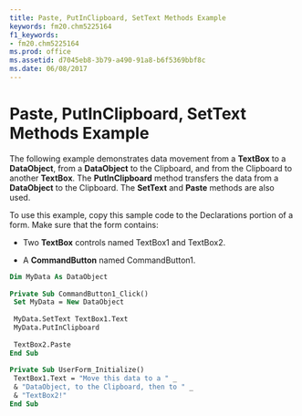 ```yaml
---
title: Paste, PutInClipboard, SetText Methods Example
keywords: fm20.chm5225164
f1_keywords:
- fm20.chm5225164
ms.prod: office
ms.assetid: d7045eb8-3b79-a490-91a8-b6f5369bbf8c
ms.date: 06/08/2017
---
```



# Paste, PutInClipboard, SetText Methods Example

The following example demonstrates data movement from a  **TextBox** to a **DataObject**, from a **DataObject** to the Clipboard, and from the Clipboard to another **TextBox**. The **PutInClipboard** method transfers the data from a **DataObject** to the Clipboard. The **SetText** and **Paste** methods are also used.

To use this example, copy this sample code to the Declarations portion of a form. Make sure that the form contains:




- Two  **TextBox** controls named TextBox1 and TextBox2.
    
- A  **CommandButton** named CommandButton1.
    




```vb
Dim MyData As DataObject 
 
Private Sub CommandButton1_Click() 
 Set MyData = New DataObject 
 
 MyData.SetText TextBox1.Text 
 MyData.PutInClipboard 
 
 TextBox2.Paste 
End Sub 
 
Private Sub UserForm_Initialize() 
 TextBox1.Text = "Move this data to a " _ 
 & "DataObject, to the Clipboard, then to " _ 
 & "TextBox2!" 
End Sub
```


